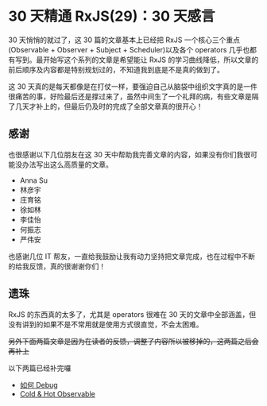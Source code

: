 # 30 天精通 RxJS(29)：30 天感言

30 天悄悄的就过了，这 30 篇的文章基本上已经把 RxJS 一个核心三个重点(Observable + Observer + Subject + Scheduler)以及各个 operators 几乎也都有写到。最开始写这个系列的文章是希望能让 RxJS 的学习曲线降低，所以文章的前后顺序及内容都是特别规划过的，不知道我到底是不是真的做到了。

这 30 天真的是每天都像是在打仗一样，要强迫自己从脑袋中组织文字真的是一件很痛苦的事，好险最后还是撑过来了，虽然中间生了一个礼拜的病，有些文章是隔了几天才补上的，但最后仍及时的完成了全部文章真的很开心！

## 感谢

也很感谢以下几位朋友在这 30 天中帮助我完善文章的内容，如果没有你们我很可能没办法写出这么高质量的文章。

*   Anna Su
*   林彦宇
*   庄育铭
*   徐如林
*   李佳怡
*   何振志
*   严伟安

也感谢几位 IT 帮友，一直给我鼓励让我有动力坚持把文章完成，也在过程中不断的给我反馈，真的很谢谢你们！

## 遗珠

RxJS 的东西真的太多了，尤其是 operators 很难在 30 天的文章中全部涵盖，但没有讲到的如果不是不常用就是使用方式很直觉，不会太困难。

~~另外下面两篇文章是因为在读者的反馈，调整了内容所以被移掉的，这两篇之后会再补上~~

以下两篇已经补完囉

*   [如何 Debug](https://www.jerry-hong.com/posts/30-%E5%A4%A9%E7%B2%BE%E9%80%9A-RxJS(31)%EF%BC%9A%E5%A6%82%E4%BD%95-Debug%EF%BC%9F)
*   [Cold & Hot Observable](https://www.jerry-hong.com/posts/30-%E5%A4%A9%E7%B2%BE%E9%80%9A-RxJS(30)%EF%BC%9ACold-&-Hot-Observable)

